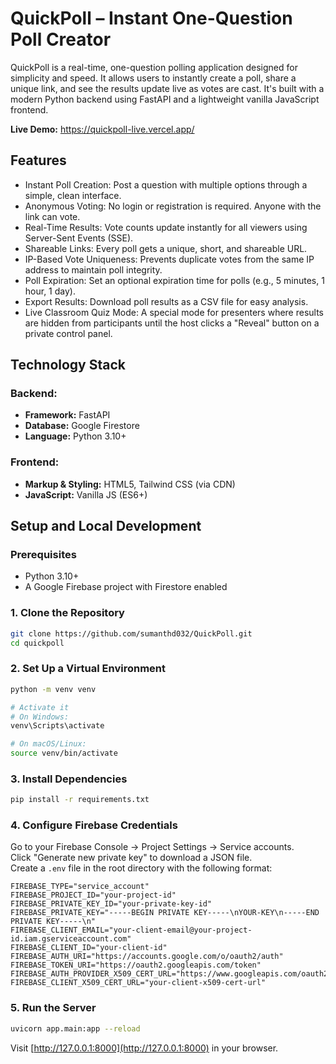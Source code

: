 # QuickPoll – Instant One-Question Poll Creator

QuickPoll is a real-time, one-question polling application designed for simplicity and speed. It allows users to instantly create a poll, share a unique link, and see the results update live as votes are cast. It's built with a modern Python backend using FastAPI and a lightweight vanilla JavaScript frontend.

**Live Demo:** https://quickpoll-live.vercel.app/

## Features

- Instant Poll Creation: Post a question with multiple options through a simple, clean interface.  
- Anonymous Voting: No login or registration is required. Anyone with the link can vote.  
- Real-Time Results: Vote counts update instantly for all viewers using Server-Sent Events (SSE).  
- Shareable Links: Every poll gets a unique, short, and shareable URL.  
- IP-Based Vote Uniqueness: Prevents duplicate votes from the same IP address to maintain poll integrity.  
- Poll Expiration: Set an optional expiration time for polls (e.g., 5 minutes, 1 hour, 1 day).  
- Export Results: Download poll results as a CSV file for easy analysis.  
- Live Classroom Quiz Mode: A special mode for presenters where results are hidden from participants until the host clicks a "Reveal" button on a private control panel.

## Technology Stack

### Backend:
- **Framework:** FastAPI  
- **Database:** Google Firestore  
- **Language:** Python 3.10+

### Frontend:
- **Markup & Styling:** HTML5, Tailwind CSS (via CDN)  
- **JavaScript:** Vanilla JS (ES6+)

## Setup and Local Development

### Prerequisites
- Python 3.10+
- A Google Firebase project with Firestore enabled

### 1. Clone the Repository

```bash
git clone https://github.com/sumanthd032/QuickPoll.git
cd quickpoll
```

### 2. Set Up a Virtual Environment

```bash
python -m venv venv

# Activate it
# On Windows:
venv\Scripts\activate

# On macOS/Linux:
source venv/bin/activate
```

### 3. Install Dependencies

```bash
pip install -r requirements.txt
```

### 4. Configure Firebase Credentials

Go to your Firebase Console → Project Settings → Service accounts.  
Click "Generate new private key" to download a JSON file.  
Create a `.env` file in the root directory with the following format:

```
FIREBASE_TYPE="service_account"
FIREBASE_PROJECT_ID="your-project-id"
FIREBASE_PRIVATE_KEY_ID="your-private-key-id"
FIREBASE_PRIVATE_KEY="-----BEGIN PRIVATE KEY-----\nYOUR-KEY\n-----END PRIVATE KEY-----\n"
FIREBASE_CLIENT_EMAIL="your-client-email@your-project-id.iam.gserviceaccount.com"
FIREBASE_CLIENT_ID="your-client-id"
FIREBASE_AUTH_URI="https://accounts.google.com/o/oauth2/auth"
FIREBASE_TOKEN_URI="https://oauth2.googleapis.com/token"
FIREBASE_AUTH_PROVIDER_X509_CERT_URL="https://www.googleapis.com/oauth2/v1/certs"
FIREBASE_CLIENT_X509_CERT_URL="your-client-x509-cert-url"
```

### 5. Run the Server

```bash
uvicorn app.main:app --reload
```

Visit [http://127.0.0.1:8000](http://127.0.0.1:8000) in your browser.
